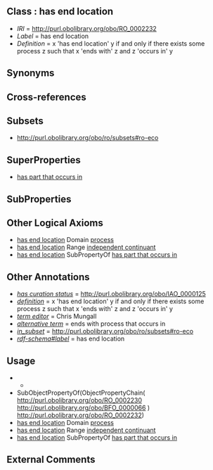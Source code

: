 
## Class : has end location

 * *IRI* = http://purl.obolibrary.org/obo/RO_0002232
 * *Label* = has end location
 * *Definition* = x 'has end location' y if and only if there exists some process z such that x 'ends with' z and z 'occurs in' y

## Synonyms


## Cross-references


## Subsets

 * http://purl.obolibrary.org/obo/ro/subsets#ro-eco

## SuperProperties

 * [has part that occurs in](../../RO/79/RO_0002479.md)

## SubProperties


## Other Logical Axioms

 * [has end location](../../RO/32/RO_0002232.md) Domain [process](../../BFO/15/BFO_0000015.md)
 * [has end location](../../RO/32/RO_0002232.md) Range [independent continuant](../../BFO/04/BFO_0000004.md)
 * [has end location](../../RO/32/RO_0002232.md) SubPropertyOf [has part that occurs in](../../RO/79/RO_0002479.md)

## Other Annotations

 * *[has curation status](../../IAO/14/IAO_0000114.md)* = http://purl.obolibrary.org/obo/IAO_0000125
 * *[definition](../../IAO/15/IAO_0000115.md)* = x 'has end location' y if and only if there exists some process z such that x 'ends with' z and z 'occurs in' y
 * *[term editor](../../IAO/17/IAO_0000117.md)* = Chris Mungall
 * *[alternative term](../../IAO/18/IAO_0000118.md)* = ends with process that occurs in
 * *[in_subset](../../et/oboInOwl#inSubset.md)* = http://purl.obolibrary.org/obo/ro/subsets#ro-eco
 * *[rdf-schema#label](../../el/rdf-schema#label.md)* = has end location

## Usage

 * -
 * SubObjectPropertyOf(ObjectPropertyChain( <http://purl.obolibrary.org/obo/RO_0002230> <http://purl.obolibrary.org/obo/BFO_0000066> ) <http://purl.obolibrary.org/obo/RO_0002232>)
 * [has end location](../../RO/32/RO_0002232.md) Domain [process](../../BFO/15/BFO_0000015.md)
 * [has end location](../../RO/32/RO_0002232.md) Range [independent continuant](../../BFO/04/BFO_0000004.md)
 * [has end location](../../RO/32/RO_0002232.md) SubPropertyOf [has part that occurs in](../../RO/79/RO_0002479.md)

## External Comments

